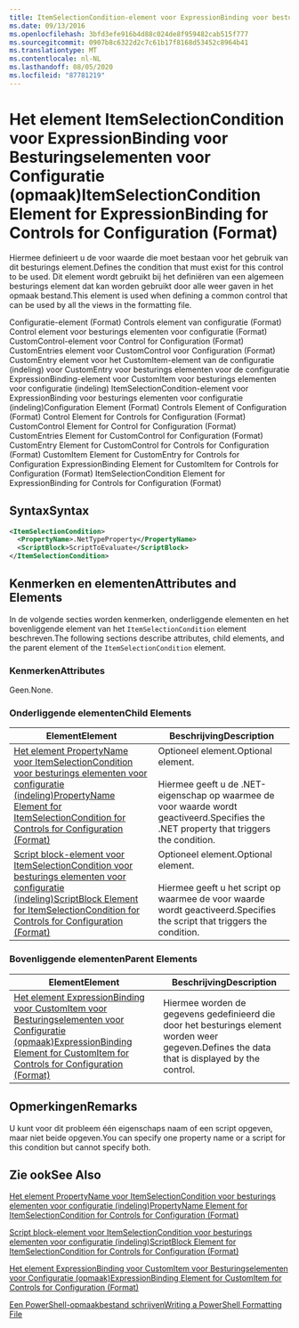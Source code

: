 ```yaml
---
title: ItemSelectionCondition-element voor ExpressionBinding voor besturings elementen voor configuratie (indeling) | Microsoft Docs
ms.date: 09/13/2016
ms.openlocfilehash: 3bfd3efe916b4d88c024de8f959482cab515f777
ms.sourcegitcommit: 0907b8c6322d2c7c61b17f8168d53452c8964b41
ms.translationtype: MT
ms.contentlocale: nl-NL
ms.lasthandoff: 08/05/2020
ms.locfileid: "87781219"
---
```

# <a name="itemselectioncondition-element-for-expressionbinding-for-controls-for-configuration-format"></a><span data-ttu-id="1d344-102">Het element ItemSelectionCondition voor ExpressionBinding voor Besturingselementen voor Configuratie (opmaak)</span><span class="sxs-lookup"><span data-stu-id="1d344-102">ItemSelectionCondition Element for ExpressionBinding for Controls for Configuration (Format)</span></span>

<span data-ttu-id="1d344-103">Hiermee definieert u de voor waarde die moet bestaan voor het gebruik van dit besturings element.</span><span class="sxs-lookup"><span data-stu-id="1d344-103">Defines the condition that must exist for this control to be used.</span></span> <span data-ttu-id="1d344-104">Dit element wordt gebruikt bij het definiëren van een algemeen besturings element dat kan worden gebruikt door alle weer gaven in het opmaak bestand.</span><span class="sxs-lookup"><span data-stu-id="1d344-104">This element is used when defining a common control that can be used by all the views in the formatting file.</span></span>

<span data-ttu-id="1d344-105">Configuratie-element (Format) Controls element van configuratie (Format) Control element voor besturings elementen voor configuratie (Format) CustomControl-element voor Control for Configuration (Format) CustomEntries element voor CustomControl voor Configuration (Format) CustomEntry element voor het CustomItem-element van de configuratie (indeling) voor CustomEntry voor besturings elementen voor de configuratie ExpressionBinding-element voor CustomItem voor besturings elementen voor configuratie (indeling) ItemSelectionCondition-element voor ExpressionBinding voor besturings elementen voor configuratie (indeling)</span><span class="sxs-lookup"><span data-stu-id="1d344-105">Configuration Element (Format) Controls Element of Configuration (Format) Control Element for Controls for Configuration (Format) CustomControl Element for Control for Configuration (Format) CustomEntries Element for CustomControl for Configuration (Format) CustomEntry Element for CustomControl for Controls for Configuration (Format) CustomItem Element for CustomEntry for Controls for Configuration ExpressionBinding Element for CustomItem for Controls for Configuration (Format) ItemSelectionCondition Element for ExpressionBinding for Controls for Configuration (Format)</span></span>

## <a name="syntax"></a><span data-ttu-id="1d344-106">Syntax</span><span class="sxs-lookup"><span data-stu-id="1d344-106">Syntax</span></span>

```xml
<ItemSelectionCondition>
  <PropertyName>.NetTypeProperty</PropertyName>
  <ScriptBlock>ScriptToEvaluate</ScriptBlock>
</ItemSelectionCondition>
```

## <a name="attributes-and-elements"></a><span data-ttu-id="1d344-107">Kenmerken en elementen</span><span class="sxs-lookup"><span data-stu-id="1d344-107">Attributes and Elements</span></span>

<span data-ttu-id="1d344-108">In de volgende secties worden kenmerken, onderliggende elementen en het bovenliggende element van het `ItemSelectionCondition` element beschreven.</span><span class="sxs-lookup"><span data-stu-id="1d344-108">The following sections describe attributes, child elements, and the parent element of the `ItemSelectionCondition` element.</span></span>

### <a name="attributes"></a><span data-ttu-id="1d344-109">Kenmerken</span><span class="sxs-lookup"><span data-stu-id="1d344-109">Attributes</span></span>

<span data-ttu-id="1d344-110">Geen.</span><span class="sxs-lookup"><span data-stu-id="1d344-110">None.</span></span>

### <a name="child-elements"></a><span data-ttu-id="1d344-111">Onderliggende elementen</span><span class="sxs-lookup"><span data-stu-id="1d344-111">Child Elements</span></span>

|<span data-ttu-id="1d344-112">Element</span><span class="sxs-lookup"><span data-stu-id="1d344-112">Element</span></span>|<span data-ttu-id="1d344-113">Beschrijving</span><span class="sxs-lookup"><span data-stu-id="1d344-113">Description</span></span>|
|-------------|-----------------|
|[<span data-ttu-id="1d344-114">Het element PropertyName voor ItemSelectionCondition voor besturings elementen voor configuratie (indeling)</span><span class="sxs-lookup"><span data-stu-id="1d344-114">PropertyName Element for ItemSelectionCondition for Controls for Configuration (Format)</span></span>](./propertyname-element-for-itemseclectioncondition-for-controls-for-configuration-format.md)|<span data-ttu-id="1d344-115">Optioneel element.</span><span class="sxs-lookup"><span data-stu-id="1d344-115">Optional element.</span></span><br /><br /> <span data-ttu-id="1d344-116">Hiermee geeft u de .NET-eigenschap op waarmee de voor waarde wordt geactiveerd.</span><span class="sxs-lookup"><span data-stu-id="1d344-116">Specifies the .NET property that triggers the condition.</span></span>|
|[<span data-ttu-id="1d344-117">Script block-element voor ItemSelectionCondition voor besturings elementen voor configuratie (indeling)</span><span class="sxs-lookup"><span data-stu-id="1d344-117">ScriptBlock Element for ItemSelectionCondition for Controls for Configuration (Format)</span></span>](./scriptblock-element-for-itemseclectioncondition-for-controls-for-configuration-format.md)|<span data-ttu-id="1d344-118">Optioneel element.</span><span class="sxs-lookup"><span data-stu-id="1d344-118">Optional element.</span></span><br /><br /> <span data-ttu-id="1d344-119">Hiermee geeft u het script op waarmee de voor waarde wordt geactiveerd.</span><span class="sxs-lookup"><span data-stu-id="1d344-119">Specifies the script that triggers the condition.</span></span>|

### <a name="parent-elements"></a><span data-ttu-id="1d344-120">Bovenliggende elementen</span><span class="sxs-lookup"><span data-stu-id="1d344-120">Parent Elements</span></span>

|<span data-ttu-id="1d344-121">Element</span><span class="sxs-lookup"><span data-stu-id="1d344-121">Element</span></span>|<span data-ttu-id="1d344-122">Beschrijving</span><span class="sxs-lookup"><span data-stu-id="1d344-122">Description</span></span>|
|-------------|-----------------|
|[<span data-ttu-id="1d344-123">Het element ExpressionBinding voor CustomItem voor Besturingselementen voor Configuratie (opmaak)</span><span class="sxs-lookup"><span data-stu-id="1d344-123">ExpressionBinding Element for CustomItem for Controls for Configuration (Format)</span></span>](./expressionbinding-element-for-customitem-for-controls-for-configuration-format.md)|<span data-ttu-id="1d344-124">Hiermee worden de gegevens gedefinieerd die door het besturings element worden weer gegeven.</span><span class="sxs-lookup"><span data-stu-id="1d344-124">Defines the data that is displayed by the control.</span></span>|

## <a name="remarks"></a><span data-ttu-id="1d344-125">Opmerkingen</span><span class="sxs-lookup"><span data-stu-id="1d344-125">Remarks</span></span>

<span data-ttu-id="1d344-126">U kunt voor dit probleem één eigenschaps naam of een script opgeven, maar niet beide opgeven.</span><span class="sxs-lookup"><span data-stu-id="1d344-126">You can specify one property name or a script for this condition but cannot specify both.</span></span>

## <a name="see-also"></a><span data-ttu-id="1d344-127">Zie ook</span><span class="sxs-lookup"><span data-stu-id="1d344-127">See Also</span></span>

[<span data-ttu-id="1d344-128">Het element PropertyName voor ItemSelectionCondition voor besturings elementen voor configuratie (indeling)</span><span class="sxs-lookup"><span data-stu-id="1d344-128">PropertyName Element for ItemSelectionCondition for Controls for Configuration (Format)</span></span>](./propertyname-element-for-itemseclectioncondition-for-controls-for-configuration-format.md)

[<span data-ttu-id="1d344-129">Script block-element voor ItemSelectionCondition voor besturings elementen voor configuratie (indeling)</span><span class="sxs-lookup"><span data-stu-id="1d344-129">ScriptBlock Element for ItemSelectionCondition for Controls for Configuration (Format)</span></span>](./scriptblock-element-for-itemseclectioncondition-for-controls-for-configuration-format.md)

[<span data-ttu-id="1d344-130">Het element ExpressionBinding voor CustomItem voor Besturingselementen voor Configuratie (opmaak)</span><span class="sxs-lookup"><span data-stu-id="1d344-130">ExpressionBinding Element for CustomItem for Controls for Configuration (Format)</span></span>](./expressionbinding-element-for-customitem-for-controls-for-configuration-format.md)

[<span data-ttu-id="1d344-131">Een PowerShell-opmaakbestand schrijven</span><span class="sxs-lookup"><span data-stu-id="1d344-131">Writing a PowerShell Formatting File</span></span>](./writing-a-powershell-formatting-file.md)
